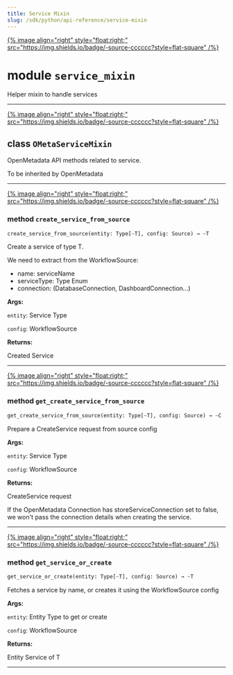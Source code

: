 ```yaml
---
title: Service Mixin
slug: /sdk/python/api-reference/service-mixin
---
```




[{% image align="right" style="float:right;" src="https://img.shields.io/badge/-source-cccccc?style=flat-square" /%}](https://github.com/open-metadata/OpenMetadata/tree/main/ingestion/src/metadata/ingestion/ometa/mixins/service_mixin.py#L0")

# module `service_mixin`
Helper mixin to handle services 



---

[{% image align="right" style="float:right;" src="https://img.shields.io/badge/-source-cccccc?style=flat-square" /%}](https://github.com/open-metadata/OpenMetadata/tree/main/ingestion/src/metadata/ingestion/ometa/mixins/service_mixin.py#L33")

## class `OMetaServiceMixin`
OpenMetadata API methods related to service. 

To be inherited by OpenMetadata 




---

[{% image align="right" style="float:right;" src="https://img.shields.io/badge/-source-cccccc?style=flat-square" /%}](https://github.com/open-metadata/OpenMetadata/tree/main/ingestion/src/metadata/ingestion/ometa/mixins/service_mixin.py#L64")

### method `create_service_from_source`

```python
create_service_from_source(entity: Type[~T], config: Source) → ~T
```

Create a service of type T. 

We need to extract from the WorkflowSource: 
- name: serviceName 
- serviceType: Type Enum 
- connection: (DatabaseConnection, DashboardConnection...)

**Args:**

`entity`: Service Type 

`config`: WorkflowSource 

**Returns:**

Created Service 

---

[{% image align="right" style="float:right;" src="https://img.shields.io/badge/-source-cccccc?style=flat-square" /%}](https://github.com/open-metadata/OpenMetadata/tree/main/ingestion/src/metadata/ingestion/ometa/mixins/service_mixin.py#L42")

### method `get_create_service_from_source`

```python
get_create_service_from_source(entity: Type[~T], config: Source) → ~C
```

Prepare a CreateService request from source config 

**Args:**

`entity`: Service Type 

`config`: WorkflowSource 

**Returns:**

CreateService request 

If the OpenMetadata Connection has storeServiceConnection set to false, we won't pass the connection details when creating the service. 

---

[{% image align="right" style="float:right;" src="https://img.shields.io/badge/-source-cccccc?style=flat-square" /%}](https://github.com/open-metadata/OpenMetadata/tree/main/ingestion/src/metadata/ingestion/ometa/mixins/service_mixin.py#L83")

### method `get_service_or_create`

```python
get_service_or_create(entity: Type[~T], config: Source) → ~T
```

Fetches a service by name, or creates it using the WorkflowSource config 

**Args:**

`entity`: Entity Type to get or create 

`config`: WorkflowSource

**Returns:**

Entity Service of T 




---


